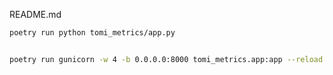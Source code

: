 README.md

```sh {"id":"01HJQ7F9RXZBJJ4YEQA7Q49GYF"}
poetry run python tomi_metrics/app.py


poetry run gunicorn -w 4 -b 0.0.0.0:8000 tomi_metrics.app:app --reload

```